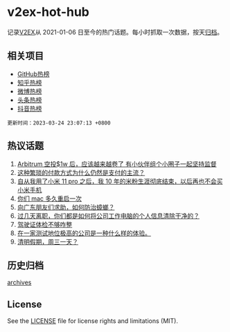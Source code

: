 # v2ex-hot-hub

 记录[V2EX](https://www.v2ex.com/)从 2021-01-06 日至今的热门话题。每小时抓取一次数据，按天[归档](archives)。
 
 ## 相关项目

- [GitHub热榜](https://github.com/snaildev/github-hot-hub)
- [知乎热榜](https://github.com/snaildev/zhihu-hot-hub)
- [微博热榜](https://github.com/snaildev/weibo-hot-hub)
- [头条热榜](https://github.com/snaildev/toutiao-hot-hub)
- [抖音热榜](https://github.com/snaildev/douyin-hot-hub)


 `更新时间：2023-03-24 23:07:13 +0800`

## 热议话题

1. [Arbitrum 空投$1w 后，应该越来越卷了 有小伙伴组个小圈子一起坚持监督](https://www.v2ex.com/t/926721)
1. [这种繁琐的付款方式为什么仍然是支付的主流？](https://www.v2ex.com/t/926718)
1. [自从我用了小米 11 pro 之后，我 10 年的米粉生涯彻底结束，以后再也不会买小米手机](https://www.v2ex.com/t/926773)
1. [你们 mac 多久重启一次](https://www.v2ex.com/t/926735)
1. [向广东朋友们求助，如何防治蟑螂？](https://www.v2ex.com/t/926686)
1. [过几天离职，你们都是如何将公司工作电脑的个人信息清除干净的？](https://www.v2ex.com/t/926744)
1. [驾驶证体检不够咋整](https://www.v2ex.com/t/926740)
1. [在一家测试地位极高的公司是一种什么样的体验。](https://www.v2ex.com/t/926712)
1. [清明假期，周三一天？](https://www.v2ex.com/t/926862)

## 历史归档

[archives](archives)

## License

See the [LICENSE](LICENSE) file for license rights and limitations (MIT).
